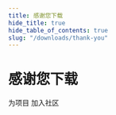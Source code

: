 ```yaml
---
title: 感谢您下载
hide_title: true
hide_table_of_contents: true
slug: "/downloads/thank-you"
---
```


<div className="text-center margin-top--xl">

# 感谢您下载

<div className="row margin-bottom--lg padding--sm flex-center">
<Link className="button button--outline button--warning button--lg margin--sm" href="/contributing">
  为项目
</Link>
<Link className="button button--outline button--info button--lg margin--sm" href="https://linwood.dev/matrix">
  加入社区
</Link>

</div>

</div>
